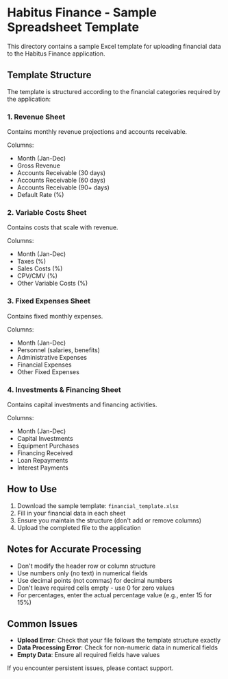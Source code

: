 # Habitus Finance - Sample Spreadsheet Template

This directory contains a sample Excel template for uploading financial data to the Habitus Finance application.

## Template Structure

The template is structured according to the financial categories required by the application:

### 1. Revenue Sheet
Contains monthly revenue projections and accounts receivable.

Columns:
- Month (Jan-Dec)
- Gross Revenue
- Accounts Receivable (30 days)
- Accounts Receivable (60 days)
- Accounts Receivable (90+ days)
- Default Rate (%)

### 2. Variable Costs Sheet
Contains costs that scale with revenue.

Columns:
- Month (Jan-Dec)
- Taxes (%)
- Sales Costs (%)
- CPV/CMV (%)
- Other Variable Costs (%)

### 3. Fixed Expenses Sheet
Contains fixed monthly expenses.

Columns:
- Month (Jan-Dec)
- Personnel (salaries, benefits)
- Administrative Expenses
- Financial Expenses
- Other Fixed Expenses

### 4. Investments & Financing Sheet
Contains capital investments and financing activities.

Columns:
- Month (Jan-Dec)
- Capital Investments
- Equipment Purchases
- Financing Received
- Loan Repayments
- Interest Payments

## How to Use

1. Download the sample template: `financial_template.xlsx`
2. Fill in your financial data in each sheet
3. Ensure you maintain the structure (don't add or remove columns)
4. Upload the completed file to the application

## Notes for Accurate Processing

- Don't modify the header row or column structure
- Use numbers only (no text) in numerical fields
- Use decimal points (not commas) for decimal numbers
- Don't leave required cells empty - use 0 for zero values
- For percentages, enter the actual percentage value (e.g., enter 15 for 15%)

## Common Issues

- **Upload Error**: Check that your file follows the template structure exactly
- **Data Processing Error**: Check for non-numeric data in numerical fields
- **Empty Data**: Ensure all required fields have values

If you encounter persistent issues, please contact support. 